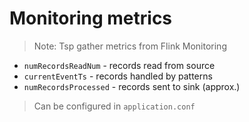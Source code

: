 # Monitoring metrics
> Note: Tsp gather metrics from Flink Monitoring

- `numRecordsReadNum` - records read from source
- `currentEventTs` - records handled by patterns
- `numRecordsProcessed` - records sent to sink (approx.)

> Can be configured in `application.conf`